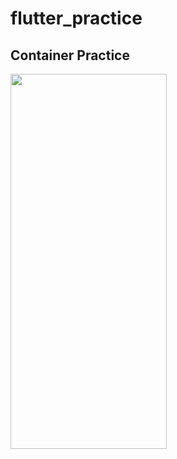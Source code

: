 # flutter_practice

## Container Practice
<img src = "https://github.com/inzamam9494/flutter_practice/assets/81466387/fafec8d8-a67b-4659-b606-cbd338846b7e" height = "600" width = "250">

